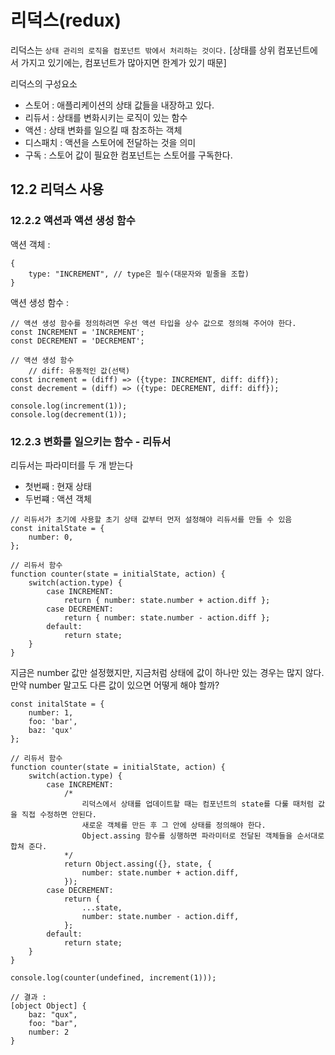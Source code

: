 리덕스(redux)
===
리덕스는 `상태 관리의 로직을 컴포넌트 밖에서 처리하는 것이다.` [상태를 상위 컴포넌트에서 가지고 있기에는, 컴포넌트가 많아지면 한계가 있기 때문]  

리덕스의 구성요소
+ 스토어 : 애플리케이션의 상태 값들을 내장하고 있다.
+ 리듀서 : 상태를 변화시키는 로직이 있는 함수  
+ 액션 : 상태 변화를 일으킬 때 참조하는 객체
+ 디스패치 : 액션을 스토어에 전달하는 것을 의미
+ 구독 : 스토어 값이 필요한 컴포넌트는 스토어를 구독한다.  

## 12.2 리덕스 사용
### 12.2.2 액션과 액션 생성 함수
액션 객체 :
~~~
{
    type: "INCREMENT", // type은 필수(대문자와 밑줄을 조합)
}
~~~
액션 생성 함수 :  
~~~
// 액션 생성 함수를 정의하려면 우선 액션 타입을 상수 값으로 정의해 주어야 한다.
const INCREMENT = 'INCREMENT';
const DECREMENT = 'DECREMENT';

// 액션 생성 함수
    // diff: 유동적인 값(선택)
const increment = (diff) => ({type: INCREMENT, diff: diff});
const decrement = (diff) => ({type: DECREMENT, diff: diff});

console.log(increment(1));
console.log(decrement(1));
~~~

### 12.2.3 변화를 일으키는 함수 - 리듀서  
리듀서는 파라미터를 두 개 받는다
+ 첫번째 : 현재 상태
+ 두번쨰 : 액션 객체

~~~
// 리듀서가 초기에 사용할 초기 상태 값부터 먼저 설정해야 리듀서를 만들 수 있음
const initalState = {
    number: 0,
};

// 리듀서 함수
function counter(state = initialState, action) {
    switch(action.type) {
        case INCREMENT:
            return { number: state.number + action.diff };
        case DECREMENT:
            return { number: state.number - action.diff };
        default:
            return state;
    }
}
~~~
지금은 number 값만 설정했지만, 지금처럼 상태에 값이 하나만 있는 경우는 많지 않다.  
만약 number 말고도 다른 값이 있으면 어떻게 해야 할까?
~~~
const initalState = {
    number: 1,
    foo: 'bar',
    baz: 'qux'
};

// 리듀서 함수
function counter(state = initialState, action) {
    switch(action.type) {
        case INCREMENT:
            /*
                리덕스에서 상태를 업데이트할 때는 컴포넌트의 state를 다룰 때처럼 값을 직접 수정하면 안된다.
                새로운 객체를 만든 후 그 안에 상태를 정의해야 한다.
                Object.assing 함수를 싱행하면 파라미터로 전달된 객체들을 순서대로 합쳐 준다.
            */
            return Object.assing({}, state, {
                number: state.number + action.diff,
            });
        case DECREMENT:
            return {
                ...state,
                number: state.number - action.diff,
            };
        default:
            return state;
    }
}

console.log(counter(undefined, increment(1)));

// 결과 :
[object Object] {
    baz: "qux",
    foo: "bar",
    number: 2
}
~~~



